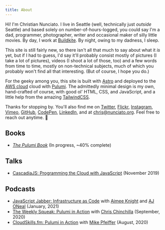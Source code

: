 ```yaml
---
title: About
---
```


Hi! I'm Christian Nunciato. I live in Seattle (well, technically just _outside_ Seattle) and based solely on number-of-hours-logged, you could say I'm a dad, programmer, photographer, writer and occasional maker of silly little movies. By day, I work at [Buildkite](https://buildkite.com/). By night, owing to my dadness, I sleep.

This site is still fairly new, so there isn't all that much to say about what it _is_ yet, but if I had to guess, I'd say it'll probably consist mostly of pictures (I take a lot of pictures), videos (I shoot a lot of those, too) and a few words from time to time, mostly on non-technical subjects, much of which you probably won't find all that interesting. (But of course, I hope you do.)

For the geeky among you, this site is built with [Astro](https://astro.build/) and deployed to the [AWS cloud](https://aws.amazon.com/) cloud with [Pulumi](https://pulumi.io/). The admittedly minimal design is my own, hand-crafted of course, with good ol' HTML, CSS, and JavaScript, and a little help from the amazing [TailwindCSS](https://tailwindcss.com/).

Thanks for stopping by. You'll also find me on [Twitter](https://twitter.com/cnunciato), [Flickr](https://www.flickr.com/photos/cnunciato), [Instagram](https://www.instagram.com/cnunciato), [Vimeo](https://vimeo.com/cnunciato), [GitHub](https://github.com/cnunciato), [CodePen](https://codepen.io/cnunciato), [LinkedIn](https://linkedin.com/in/cnunciato), and at [chris@nunciato.org](mailto:chris@nunciato.org). Feel free to reach out anytime. 👋

## Books

-   [_The Pulumi Book_](https://leanpub.com/pulumi) (In progress, ~40% complete)

## Talks

-   [CascadiaJS: Programming the Cloud with JavaScript](https://2019.cascadiajs.com/speakers/christian-nunciato) (November 2019)

## Podcasts

-   [JavaScript Jabber: Infrastructure as Code](https://devchat.tv/js-jabber/jsj-466-infrastructure-as-code-with-christian-nunciato/) with [Aimee Knight](https://twitter.com/Aimee_Knight) and [AJ ONeal](https://twitter.com/coolaj86) (January, 2021)
-   [The Weekly Squeak: Pulumi in Action](https://anchor.fm/theweeklysqueak/episodes/Christian-Nunciato---Pulumi-in-Action-ejngvd) with [Chris Chinchilla](https://twitter.com/ChrisChinch) (September, 2020)
-   [CloudSkills.fm: Pulumi in Action](https://cloudskills.io/blog/episode-088) with [Mike Pfeiffer](https://twitter.com/mike_pfeiffer) (August, 2020)
